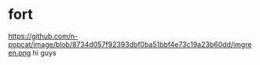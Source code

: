 # fort
https://github.com/n-popcat/image/blob/8734d057f92393dbf0ba51bbf4e73c19a23b60dd/imgreen.png
hi guys 
